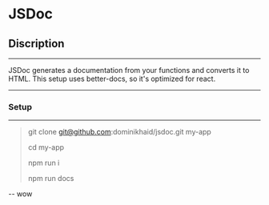 # JSDoc 

## Discription

---

JSDoc generates a documentation from your functions and converts it to HTML. This setup uses better-docs, so it's optimized for react.

---


### Setup

---

> git clone git@github.com:dominikhaid/jsdoc.git my-app
> 
> cd my-app
> 
> npm run i
> 
> npm run docs
> 
> 

--
wow

